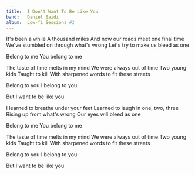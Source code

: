 ```yaml
---
title:  I Don't Want To Be Like You
band:   Daniel Saidi
album:  Low-fi Sessions #1
---
```


It's been a while
A thousand miles
And now our roads meet one final time
We've stumbled on through what's wrong
Let's try to make us bleed as one

Belong to me
You belong to me

The taste of time melts in my mind
We were always out of time
Two young kids
Taught to kill
With sharpened words to fit these streets

Belong to you
I belong to you

But I want to be like you

I learned to breathe under your feet
Learned to laugh in one, two, three
Rising up from what's wrong
Our eyes will bleed as one

Belong to me
You belong to me

The taste of time melts in my mind
We were always out of time
Two young kids
Taught to kill
With sharpened words to fit these streets

Belong to you
I belong to you

But I want to be like you